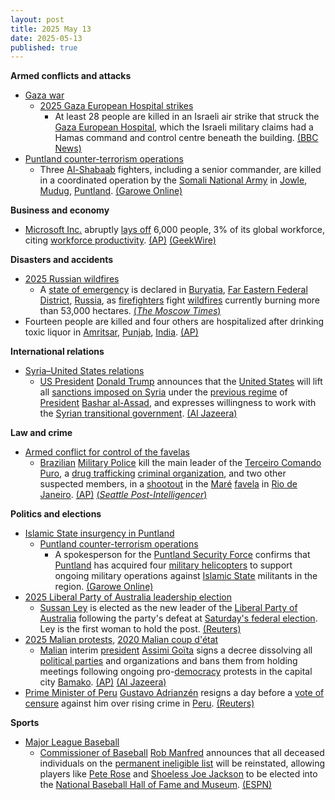 ```yaml
---
layout: post
title: 2025 May 13
date: 2025-05-13
published: true
---
```



**Armed conflicts and attacks**

* [Gaza war](https://en.wikipedia.org/wiki/Gaza_war "Gaza war")
  + [2025 Gaza European Hospital strikes](https://en.wikipedia.org/wiki/2025_Gaza_European_Hospital_strikes "2025 Gaza European Hospital strikes")
    - At least 28 people are killed in an Israeli air strike that struck the [Gaza European Hospital](https://en.wikipedia.org/wiki/Gaza_European_Hospital "Gaza European Hospital"), which the Israeli military claims had a Hamas command and control centre beneath the building. [(BBC News)](https://www.bbc.com/news/articles/cx2jvx3yjg3o)
* [Puntland counter-terrorism operations](https://en.wikipedia.org/wiki/Puntland_counter-terrorism_operations "Puntland counter-terrorism operations")
  + Three [Al-Shabaab](https://en.wikipedia.org/wiki/Al-Shabaab_%28militant_group%29 "Al-Shabaab (militant group)") fighters, including a senior commander, are killed in a coordinated operation by the [Somali National Army](https://en.wikipedia.org/wiki/Somali_National_Army "Somali National Army") in [Jowle](https://en.wikipedia.org/wiki/Jowle "Jowle"), [Mudug](https://en.wikipedia.org/wiki/Mudug "Mudug"), [Puntland](https://en.wikipedia.org/wiki/Puntland "Puntland"). [(Garowe Online)](https://www.garoweonline.com/en/news/somalia/senior-al-shabaab-commander-killed-in-somalia)

**Business and economy**

* [Microsoft Inc.](https://en.wikipedia.org/wiki/Microsoft_Inc. "Microsoft Inc.") abruptly [lays off](https://en.wikipedia.org/wiki/Layoff "Layoff") 6,000 people, 3% of its global workforce, citing [workforce productivity](https://en.wikipedia.org/wiki/Workforce_productivity "Workforce productivity"). [(AP)](https://apnews.com/article/microsoft-layoffs-d1f2de54ebad6f099deac8fbd3375835) [(GeekWire)](https://www.geekwire.com/2025/microsoft-cuts-nearly-3-of-global-workforce-about-6000-jobs-in-latest-push-for-efficiency/)

**Disasters and accidents**

* [2025 Russian wildfires](https://en.wikipedia.org/wiki/2025_Russian_wildfires "2025 Russian wildfires")
  + A [state of emergency](https://en.wikipedia.org/wiki/State_of_emergency "State of emergency") is declared in [Buryatia](https://en.wikipedia.org/wiki/Buryatia "Buryatia"), [Far Eastern Federal District](https://en.wikipedia.org/wiki/Far_Eastern_Federal_District "Far Eastern Federal District"), [Russia](https://en.wikipedia.org/wiki/Russia "Russia"), as [firefighters](https://en.wikipedia.org/wiki/Firefighter "Firefighter") fight [wildfires](https://en.wikipedia.org/wiki/Wildfire "Wildfire") currently burning more than 53,000 hectares. [(*The Moscow Times*)](https://www.themoscowtimes.com/2025/05/13/siberias-buryatia-declares-wildfire-emergency-a89059)
* Fourteen people are killed and four others are hospitalized after drinking toxic liquor in [Amritsar](https://en.wikipedia.org/wiki/Amritsar "Amritsar"), [Punjab](https://en.wikipedia.org/wiki/Punjab%2C_India "Punjab, India"), [India](https://en.wikipedia.org/wiki/India "India"). [(AP)](https://apnews.com/article/amritsar-liquor-deaths-india-e68166543f888262e609a83f01b0ee8a)

**International relations**

* [Syria–United States relations](https://en.wikipedia.org/wiki/Syria%E2%80%93United_States_relations "Syria–United States relations")
  + [US President](https://en.wikipedia.org/wiki/President_of_the_United_States "President of the United States") [Donald Trump](https://en.wikipedia.org/wiki/Donald_Trump "Donald Trump") announces that the [United States](https://en.wikipedia.org/wiki/United_States "United States") will lift all [sanctions imposed on Syria](https://en.wikipedia.org/wiki/International_sanctions_against_Syria "International sanctions against Syria") under the [previous regime](https://en.wikipedia.org/wiki/Ba%27athist_Syria "Ba'athist Syria") of [President](https://en.wikipedia.org/wiki/President_of_Syria "President of Syria") [Bashar al-Assad](https://en.wikipedia.org/wiki/Bashar_al-Assad "Bashar al-Assad"), and expresses willingness to work with the [Syrian transitional government](https://en.wikipedia.org/wiki/Syrian_transitional_government "Syrian transitional government"). [(Al Jazeera)](https://www.aljazeera.com/news/liveblog/2025/5/13/live-us-president-donald-trump-embarks-on-historic-middle-east-trip)

**Law and crime**

* [Armed conflict for control of the favelas](https://en.wikipedia.org/wiki/Armed_conflict_for_control_of_the_favelas "Armed conflict for control of the favelas")
  + [Brazilian](https://en.wikipedia.org/wiki/Brazil "Brazil") [Military Police](https://en.wikipedia.org/wiki/Military_Police_%28Brazil%29 "Military Police (Brazil)") kill the main leader of the [Terceiro Comando Puro](https://en.wikipedia.org/wiki/Terceiro_Comando_Puro "Terceiro Comando Puro"), a [drug trafficking](https://en.wikipedia.org/wiki/Drug_trafficking "Drug trafficking") [criminal organization](https://en.wikipedia.org/wiki/Organized_crime "Organized crime"), and two other suspected members, in a [shootout](https://en.wikipedia.org/wiki/Shootout "Shootout") in the [Maré](https://en.wikipedia.org/wiki/Mar%C3%A9%2C_Rio_de_Janeiro "Maré, Rio de Janeiro") [favela](https://en.wikipedia.org/wiki/Favela "Favela") in [Rio de Janeiro](https://en.wikipedia.org/wiki/Rio_de_Janeiro "Rio de Janeiro"). [(AP)](https://apnews.com/article/brazil-police-th-operation-favela-rio-3fee8cfe27c98f4aee6a199e3d882105) [(*Seattle Post-Intelligencer*)](https://www.seattlepi.com/news/world/article/brazil-s-military-police-kill-leader-of-a-drug-20325806.php)

**Politics and elections**

* [Islamic State insurgency in Puntland](https://en.wikipedia.org/wiki/Islamic_State_insurgency_in_Puntland "Islamic State insurgency in Puntland")
  + [Puntland counter-terrorism operations](https://en.wikipedia.org/wiki/Puntland_counter-terrorism_operations "Puntland counter-terrorism operations")
    - A spokesperson for the [Puntland Security Force](https://en.wikipedia.org/wiki/Puntland_Security_Force "Puntland Security Force") confirms that [Puntland](https://en.wikipedia.org/wiki/Puntland "Puntland") has acquired four [military helicopters](https://en.wikipedia.org/wiki/Military_helicopter "Military helicopter") to support ongoing military operations against [Islamic State](https://en.wikipedia.org/wiki/Islamic_State "Islamic State") militants in the region. [(Garowe Online)](https://www.garoweonline.com/en/news/somalia/puntland-acquires-combat-helicopters-for-anti-isis-operations-in-mountains)
* [2025 Liberal Party of Australia leadership election](https://en.wikipedia.org/wiki/2025_Liberal_Party_of_Australia_leadership_election "2025 Liberal Party of Australia leadership election")
  + [Sussan Ley](https://en.wikipedia.org/wiki/Sussan_Ley "Sussan Ley") is elected as the new leader of the [Liberal Party of Australia](https://en.wikipedia.org/wiki/Liberal_Party_of_Australia "Liberal Party of Australia") following the party's defeat at [Saturday's federal election](https://en.wikipedia.org/wiki/2025_Australian_federal_election "2025 Australian federal election"). Ley is the first woman to hold the post. [(Reuters)](https://www.reuters.com/world/asia-pacific/australias-albanese-labor-government-sworn-second-term-2025-05-13/)
* [2025 Malian protests](https://en.wikipedia.org/wiki/2025_Malian_protests "2025 Malian protests"), [2020 Malian coup d'état](https://en.wikipedia.org/wiki/2020_Malian_coup_d%27%C3%A9tat "2020 Malian coup d'état")
  + [Malian](https://en.wikipedia.org/wiki/Mali "Mali") interim [president](https://en.wikipedia.org/wiki/List_of_heads_of_state_of_Mali "List of heads of state of Mali") [Assimi Goïta](https://en.wikipedia.org/wiki/Assimi_Go%C3%AFta "Assimi Goïta") signs a decree dissolving all [political parties](https://en.wikipedia.org/wiki/List_of_political_parties_in_Mali "List of political parties in Mali") and organizations and bans them from holding meetings following ongoing pro-[democracy](https://en.wikipedia.org/wiki/Democracy "Democracy") protests in the capital city [Bamako](https://en.wikipedia.org/wiki/Bamako "Bamako"). [(AP)](https://apnews.com/article/mali-political-parties-dissolve-military-b9a97cc673cc11a804e023250fbecaea) [(Al Jazeera)](https://www.aljazeera.com/news/2025/5/13/mali-dissolves-all-political-parties-after-opposition-figures-arrested)
* [Prime Minister of Peru](https://en.wikipedia.org/wiki/Prime_Minister_of_Peru "Prime Minister of Peru") [Gustavo Adrianzén](https://en.wikipedia.org/wiki/Gustavo_Adrianz%C3%A9n "Gustavo Adrianzén") resigns a day before a [vote of censure](https://en.wikipedia.org/wiki/Vote_of_censure "Vote of censure") against him over rising crime in [Peru](https://en.wikipedia.org/wiki/Peru "Peru"). [(Reuters)](https://www.reuters.com/world/americas/peru-swaps-out-economy-minister-2025-05-13/)

**Sports**

* [Major League Baseball](https://en.wikipedia.org/wiki/Major_League_Baseball "Major League Baseball")
  + [Commissioner of Baseball](https://en.wikipedia.org/wiki/Commissioner_of_Baseball "Commissioner of Baseball") [Rob Manfred](https://en.wikipedia.org/wiki/Rob_Manfred "Rob Manfred") announces that all deceased individuals on the [permanent ineligible list](https://en.wikipedia.org/wiki/List_of_people_banned_from_Major_League_Baseball "List of people banned from Major League Baseball") will be reinstated, allowing players like [Pete Rose](https://en.wikipedia.org/wiki/Pete_Rose "Pete Rose") and [Shoeless Joe Jackson](https://en.wikipedia.org/wiki/Shoeless_Joe_Jackson "Shoeless Joe Jackson") to be elected into the [National Baseball Hall of Fame and Museum](https://en.wikipedia.org/wiki/National_Baseball_Hall_of_Fame_and_Museum "National Baseball Hall of Fame and Museum"). [(ESPN)](https://www.espn.com/mlb/story/_/id/45115659/pete-rose-shoeless-joe-jackson-players-reinstated-mlb)
